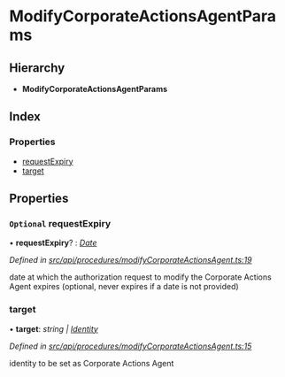 # ModifyCorporateActionsAgentParams

## Hierarchy

* **ModifyCorporateActionsAgentParams**

## Index

### Properties

* [requestExpiry](modifycorporateactionsagentparams.md#optional-requestexpiry)
* [target](modifycorporateactionsagentparams.md#target)

## Properties

### `Optional` requestExpiry

• **requestExpiry**? : [_Date_](../enums/transactionargumenttype.md#date)

_Defined in_ [_src/api/procedures/modifyCorporateActionsAgent.ts:19_](https://github.com/PolymathNetwork/polymesh-sdk/blob/23062de4/src/api/procedures/modifyCorporateActionsAgent.ts#L19)

date at which the authorization request to modify the Corporate Actions Agent expires \(optional, never expires if a date is not provided\)

### target

• **target**: _string \|_ [_Identity_](../classes/identity.md)

_Defined in_ [_src/api/procedures/modifyCorporateActionsAgent.ts:15_](https://github.com/PolymathNetwork/polymesh-sdk/blob/23062de4/src/api/procedures/modifyCorporateActionsAgent.ts#L15)

identity to be set as Corporate Actions Agent

